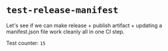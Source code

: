 # `test-release-manifest`

Let's see if we can make release + publish artifact + updating a manifest.json file work cleanly all in one CI step.

Test counter: `15`
